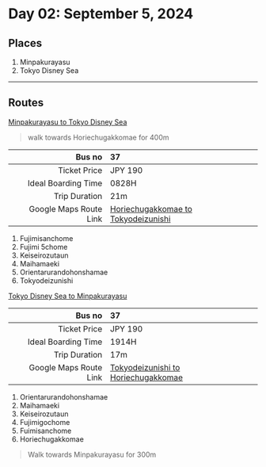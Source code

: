 # Day 02: September 5, 2024

## Places
1. Minpakurayasu
2. Tokyo Disney Sea

---

## Routes

[Minpakurayasu to Tokyo Disney Sea](https://maps.app.goo.gl/S9ky55m8guTb17L57)

> walk towards Horiechugakkomae for 400m

| Bus no | **37** |
| ---: | :--- |
| Ticket Price | JPY 190 |
| Ideal Boarding Time | 0828H |
| Trip Duration | 21m |
| Google Maps Route Link | [Horiechugakkomae to Tokyodeizunishi](https://maps.app.goo.gl/ewVe8jz7cFdchc3k6) |

1. Fujimisanchome
2. Fujimi 5chome
3. Keiseirozutaun
4. Maihamaeki
5. Orientarurandohonshamae
6. Tokyodeizunishi

[Tokyo Disney Sea to Minpakurayasu](https://maps.app.goo.gl/2Cf6LJigUR3F7Gf3A)


| Bus no | **37** |
| ---: | :--- |
| Ticket Price | JPY 190 |
| Ideal Boarding Time | 1914H |
| Trip Duration | 17m |
| Google Maps Route Link | [Tokyodeizunishi to Horiechugakkomae](https://maps.app.goo.gl/LGiJA6gcHfpF3itD9) |

1. Orientarurandohonshamae
2. Maihamaeki
3. Keiseirozutaun
4. Fujimigochome
5. Fuimisanchome
6. Horiechugakkomae

> Walk towards Minpakurayasu for 300m
